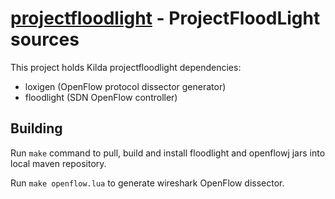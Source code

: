 # [projectfloodlight](http://www.projectfloodlight.org/) - ProjectFloodLight sources

This project holds Kilda projectfloodlight dependencies:
* loxigen (OpenFlow protocol dissector generator)
* floodlight (SDN OpenFlow controller)

## Building

Run ```make``` command to pull, build and install floodlight and openflowj jars into local maven repository.

Run ```make openflow.lua``` to generate wireshark OpenFlow dissector.

